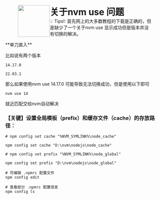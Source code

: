 <figure style="display: flex; ">
    <img src="https://notion-emojis.s3-us-west-2.amazonaws.com/prod/svg-twitter/1f3aa.svg" width="100" style="margin-right: 1px;" />
    <figcaption style="max-width: 700px; white-space: normal;">
        <h1 style="margin: 0;">关于nvm use <version>问题</h1>
        <span>💡 Tips!: 首先网上的大多数教程的下载是正确的，但是缺少了一个关于nvm use <version>显示成功但是版本并没有切换的解决。 </span>
    </figcaption>
</figure>
**单刀直入**

比如说有两个版本

```
14.17.0

22.03.1
```

那么如果使用nvm use 14.17.0 可能导致无法切换成功，但是使用以下即可

```
nvm use 14
```

就近匹配交给nvm自动解决

### **【关键】设置全局模板（prefix）和缓存文件（cache）的存放路径：**

```
# npm config set cache "%NVM_SYMLINK%\node_cache"

npm config set cache "D:\nvm\nodejs\node_cache"

```

```
# npm config set prefix "%NVM_SYMLINK%\node_global"

npm config set prefix "D:\nvm\nodejs\node_global"

```

```
# 可编辑 .npmrc 配置文件
npm config edit

```

```
# 查看部分 .npmrc 配置信息
npm config ls
```